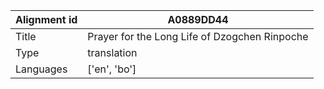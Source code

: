 |Alignment id | A0889DD44
| --- | --- 
|Title | Prayer for the Long Life of Dzogchen Rinpoche 
|Type | translation
|Languages | ['en', 'bo']